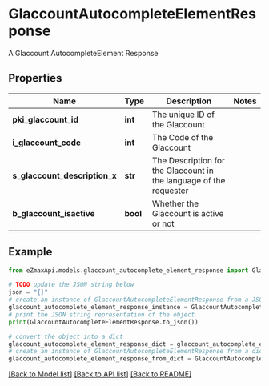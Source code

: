 # GlaccountAutocompleteElementResponse

A Glaccount AutocompleteElement Response

## Properties

Name | Type | Description | Notes
------------ | ------------- | ------------- | -------------
**pki_glaccount_id** | **int** | The unique ID of the Glaccount | 
**i_glaccount_code** | **int** | The Code of the Glaccount | 
**s_glaccount_description_x** | **str** | The Description for the Glaccount in the language of the requester | 
**b_glaccount_isactive** | **bool** | Whether the Glaccount is active or not | 

## Example

```python
from eZmaxApi.models.glaccount_autocomplete_element_response import GlaccountAutocompleteElementResponse

# TODO update the JSON string below
json = "{}"
# create an instance of GlaccountAutocompleteElementResponse from a JSON string
glaccount_autocomplete_element_response_instance = GlaccountAutocompleteElementResponse.from_json(json)
# print the JSON string representation of the object
print(GlaccountAutocompleteElementResponse.to_json())

# convert the object into a dict
glaccount_autocomplete_element_response_dict = glaccount_autocomplete_element_response_instance.to_dict()
# create an instance of GlaccountAutocompleteElementResponse from a dict
glaccount_autocomplete_element_response_from_dict = GlaccountAutocompleteElementResponse.from_dict(glaccount_autocomplete_element_response_dict)
```
[[Back to Model list]](../README.md#documentation-for-models) [[Back to API list]](../README.md#documentation-for-api-endpoints) [[Back to README]](../README.md)



